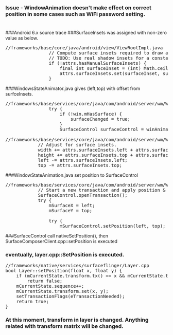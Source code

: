 ### Issue - WindowAnimation doesn't make effect on correct position in some cases such as WiFi password setting.
#
###Android 6.x source trace
###SurfaceInsets was assigned with non-zero value as below.

<pre>
//frameworks/base/core/java/android/view/ViewRootImpl.java
                // Compute surface insets required to draw at specified Z value.
                // TODO: Use real shadow insets for a constant max Z.
                if (!attrs.hasManualSurfaceInsets) {
                    final int surfaceInset = (int) Math.ceil(view.getZ() * 2);
                    attrs.surfaceInsets.set(surfaceInset, surfaceInset, surfaceInset, surfaceInset);
                }  
</pre>

###WindowsStateAnimator.java gives (left,top) with offset from surfceInsets.

<pre>
//frameworks/base/services/core/java/com/android/server/wm/WindowManagerService.java :: relayoutWindow()
                try {
                    if (!win.mHasSurface) {
                        surfaceChanged = true;
                    }
                    SurfaceControl surfaceControl = winAnimator.createSurfaceLocked();

//frameworks/base/services/core/java/com/android/server/wm/WindowStateAnimator.java :: createSurfaceLocked()
            // Adjust for surface insets.
            width += attrs.surfaceInsets.left + attrs.surfaceInsets.right;
            height += attrs.surfaceInsets.top + attrs.surfaceInsets.bottom;
            left -= attrs.surfaceInsets.left;
            top -= attrs.surfaceInsets.top;
</pre>

###WindowStateAnimation.java set position to SurfaceControl

<pre>
//frameworks/base/services/core/java/com/android/server/wm/WindowStateAnimator.java :: createSurfaceLocked()
            // Start a new transaction and apply position & offset.
            SurfaceControl.openTransaction();
            try {
                mSurfaceX = left;
                mSurfaceY = top;

                try {
                    mSurfaceControl.setPosition(left, top);                                  
</pre>

###SurfaceControl call nativeSetPosition(), then SurfaceComposerClient.cpp::setPosition is executed
### eventually, layer.cpp::SetPosition is executed.

<pre>
//frameworks/native/services/surfaceflinger/Layer.cpp
bool Layer::setPosition(float x, float y) {
    if (mCurrentState.transform.tx() == x && mCurrentState.transform.ty() == y)
        return false;
    mCurrentState.sequence++;
    mCurrentState.transform.set(x, y);
    setTransactionFlags(eTransactionNeeded);
    return true;
}
</pre>

### At this moment, transform in layer is changed. Anything related with transform matrix will be changed.



